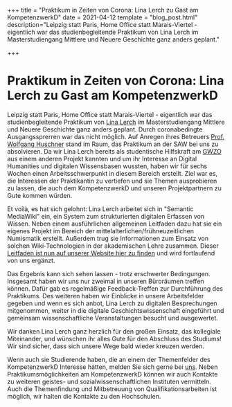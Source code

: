 +++
title = "Praktikum in Zeiten von Corona: Lina Lerch zu Gast am KompetenzwerkD"
date = 2021-04-12
template = "blog_post.html"
description="Leipzig statt Paris, Home Office statt Marais-Viertel - eigentlich war das studienbegleitende Praktikum von Lina Lerch im Masterstudiengang Mittlere und Neuere Geschichte ganz anders geplant."

+++

# Praktikum in Zeiten von Corona: Lina Lerch zu Gast am KompetenzwerkD

Leipzig statt Paris, Home Office statt Marais-Viertel - eigentlich war das studienbegleitende Praktikum von [Lina Lerch](https://github.com/s3micolon) im Masterstudiengang Mittlere und Neuere Geschichte ganz anders geplant. Durch coronabedingte Ausgangssprerren war das nicht möglich. Auf Anregen ihres Betreuers [Prof. Wolfgang Huschner](https://www.saw-leipzig.de/de/mitglieder/huschnerw) stand im Raum, das Praktikum an der SAW bei uns zu absolvieren. Da wir Lina Lerch bereits als studentische Hilfskraft am [GWZO](https://www.leibniz-gwzo.de/de) aus einem anderen Projekt kannten und um ihr Interesse an Digital Humanities und digitalen Wissensbasen wussten, haben wir für sechs Wochen einen Arbeitsschwerpunkt in diesem Bereich erstellt. Ziel war es, die Interessen der Praktikantin zu vertiefen und sie Themen ausprobieren zu lassen, die auch dem KompetenzwerkD und unseren Projektpartnern zu Gute kommen würden.

Et voilà, es hat sich gelohnt: Lina Lerch arbeitet sich in "Semantic MediaWiki" ein, ein System zum strukturierten digitalen Erfassen von Wissen. Neben einem ausführlichen allgemeinen Leitfaden dazu hat sie ein eigenes Projekt im Bereich der mittelalterlichen/frühneuzeitlichen Numismatik erstellt. Außerdem trug sie Informationen zum Einsatz von solchen Wiki-Technologien in der akademischen Lehre zusammen. Dieser [Leitfaden ist nun auf unserer Website hier zu finden](https://kompetenzwerkd.github.io/wissensbasen/mediawiki/) und wird fortlaufend von uns ergänzt.

Das Ergebnis kann sich sehen lassen - trotz erschwerter Bedingungen. Insgesamt haben wir uns nur zweimal in unseren Büroräumen treffen können. Dafür gab es regelmäßige Feedback-Treffen zur Durchführung des Praktikums. Des weiteren haben wir Einblicke in unsere Arbeitsfelder gegeben und wenn es sich anbot, Lina Lerch zu digitalen Besprechungen mitgenommen, weiter in die digitale Geschichtswissenschaft eingeführt und gemeinsam wissenschaftliche Veranstaltungen besucht und ausgewertet. 

Wir danken Lina Lerch ganz herzlich für den großen Einsatz, das kollegiale Miteinander, und wünschen ihr alles Gute für den Abschluss des Studiums! Wir sind sicher, dass sich unsere Wege bald wieder kreuzen werden.

Wenn auch sie Studierende haben, die an einem der Themenfelder des KompetenzwerkD Interesse hätten, melden Sie sich gerne bei [uns](https://kompetenzwerkd.github.io/impressum/). Neben Praktikumsmöglichkeiten am KompetenzwerkD können wir auch Kontakte zu weiteren geistes- und sozialwissenschaftlichen Instituten vermitteln. Auch die Themenfindung und Mitbetreuung von Qualifikationsarbeiten ist möglich, wir halten die Kontakte zu den Hochschulen. 